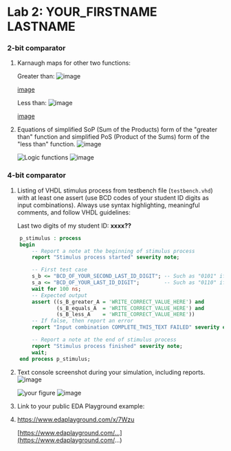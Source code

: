 # Lab 2: YOUR_FIRSTNAME LASTNAME

### 2-bit comparator

1. Karnaugh maps for other two functions:

   Greater than:
![image](https://user-images.githubusercontent.com/99815316/156237379-1a60afb8-974c-44a3-8aac-00191913eb74.png)

   [image](https://user-images.githubusercontent.com/99815316/155343651-49c4ceb4-1e88-4555-a70f-4b5ae92fd5a7.png)


   Less than:
   ![image](https://user-images.githubusercontent.com/99815316/156237417-b1712d03-f7c5-4537-80b7-ba0364cf35a3.png)


   [image](https://user-images.githubusercontent.com/99815316/155343707-9a075af8-6df5-4f5d-98fa-b17a720edde4.png)


2. Equations of simplified SoP (Sum of the Products) form of the "greater than" function and simplified PoS (Product of the Sums) form of the "less than" function.
![image](https://user-images.githubusercontent.com/99815316/156237466-dbcf3c96-6546-480b-8ef3-172b1bc6addc.png)

   ![Logic functions](images/comparator_min.png)
![image](https://user-images.githubusercontent.com/99815316/156237527-0735a2a5-93e6-48eb-a4eb-87120ddb0f06.png)

### 4-bit comparator

1. Listing of VHDL stimulus process from testbench file (`testbench.vhd`) with at least one assert (use BCD codes of your student ID digits as input combinations). Always use syntax highlighting, meaningful comments, and follow VHDL guidelines:

   Last two digits of my student ID: **xxxx??**

```vhdl
    p_stimulus : process
    begin
        -- Report a note at the beginning of stimulus process
        report "Stimulus process started" severity note;

        -- First test case
        s_b <= "BCD_OF_YOUR_SECOND_LAST_ID_DIGIT"; -- Such as "0101" if ID = xxxx56
        s_a <= "BCD_OF_YOUR_LAST_ID_DIGIT";        -- Such as "0110" if ID = xxxx56
        wait for 100 ns;
        -- Expected output
        assert ((s_B_greater_A = 'WRITE_CORRECT_VALUE_HERE') and
                (s_B_equals_A  = 'WRITE_CORRECT_VALUE_HERE') and
                (s_B_less_A    = 'WRITE_CORRECT_VALUE_HERE'))
        -- If false, then report an error
        report "Input combination COMPLETE_THIS_TEXT FAILED" severity error;

        -- Report a note at the end of stimulus process
        report "Stimulus process finished" severity note;
        wait;
    end process p_stimulus;
```

2. Text console screenshot during your simulation, including reports.
![image](https://user-images.githubusercontent.com/99815316/156237604-8951e1ff-97d4-4160-887c-205715f22302.png)

   ![your figure]()
   ![image](https://user-images.githubusercontent.com/99815316/156237643-b298efb9-ab93-4326-8ab8-97d43b9eeea4.png)


3. Link to your public EDA Playground example:
4. https://www.edaplayground.com/x/7Wzu

   [https://www.edaplayground.com/...](https://www.edaplayground.com/...)

